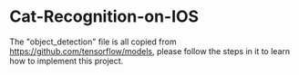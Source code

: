 # Cat-Recognition-on-IOS

The "object_detection" file is all copied from https://github.com/tensorflow/models, please follow the steps in it to learn how to implement this project.
